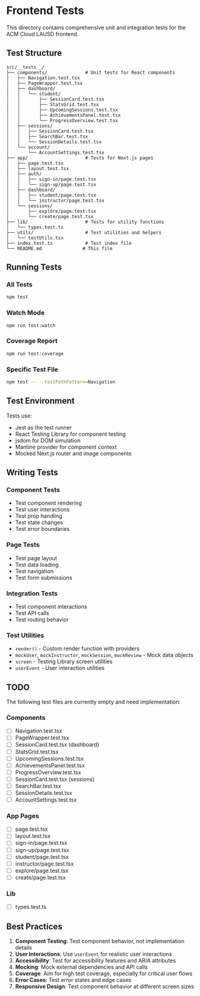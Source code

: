 # Frontend Tests

This directory contains comprehensive unit and integration tests for the ACM Cloud LAUSD frontend.

## Test Structure

```
src/__tests__/
├── components/              # Unit tests for React components
│   ├── Navigation.test.tsx
│   ├── PageWrapper.test.tsx
│   ├── dashboard/
│   │   └── student/
│   │       ├── SessionCard.test.tsx
│   │       ├── StatsGrid.test.tsx
│   │       ├── UpcomingSessions.test.tsx
│   │       ├── AchievementsPanel.test.tsx
│   │       └── ProgressOverview.test.tsx
│   ├── sessions/
│   │   ├── SessionCard.test.tsx
│   │   ├── SearchBar.test.tsx
│   │   └── SessionDetails.test.tsx
│   └── account/
│       └── AccountSettings.test.tsx
├── app/                     # Tests for Next.js pages
│   ├── page.test.tsx
│   ├── layout.test.tsx
│   ├── auth/
│   │   ├── sign-in/page.test.tsx
│   │   └── sign-up/page.test.tsx
│   ├── dashboard/
│   │   ├── student/page.test.tsx
│   │   └── instructor/page.test.tsx
│   └── sessions/
│       ├── explore/page.test.tsx
│       └── create/page.test.tsx
├── lib/                     # Tests for utility functions
│   └── types.test.ts
├── utils/                   # Test utilities and helpers
│   └── testUtils.tsx
├── index.test.ts            # Test index file
└── README.md               # This file
```

## Running Tests

### All Tests
```bash
npm test
```

### Watch Mode
```bash
npm run test:watch
```

### Coverage Report
```bash
npm run test:coverage
```

### Specific Test File
```bash
npm test -- --testPathPattern=Navigation
```

## Test Environment

Tests use:
- Jest as the test runner
- React Testing Library for component testing
- jsdom for DOM simulation
- Mantine provider for component context
- Mocked Next.js router and image components

## Writing Tests

### Component Tests
- Test component rendering
- Test user interactions
- Test prop handling
- Test state changes
- Test error boundaries

### Page Tests
- Test page layout
- Test data loading
- Test navigation
- Test form submissions

### Integration Tests
- Test component interactions
- Test API calls
- Test routing behavior

### Test Utilities
- `render()` - Custom render function with providers
- `mockUser`, `mockInstructor`, `mockSession`, `mockReview` - Mock data objects
- `screen` - Testing Library screen utilities
- `userEvent` - User interaction utilities

## TODO

The following test files are currently empty and need implementation:

### Components
- [ ] Navigation.test.tsx
- [ ] PageWrapper.test.tsx
- [ ] SessionCard.test.tsx (dashboard)
- [ ] StatsGrid.test.tsx
- [ ] UpcomingSessions.test.tsx
- [ ] AchievementsPanel.test.tsx
- [ ] ProgressOverview.test.tsx
- [ ] SessionCard.test.tsx (sessions)
- [ ] SearchBar.test.tsx
- [ ] SessionDetails.test.tsx
- [ ] AccountSettings.test.tsx

### App Pages
- [ ] page.test.tsx
- [ ] layout.test.tsx
- [ ] sign-in/page.test.tsx
- [ ] sign-up/page.test.tsx
- [ ] student/page.test.tsx
- [ ] instructor/page.test.tsx
- [ ] explore/page.test.tsx
- [ ] create/page.test.tsx

### Lib
- [ ] types.test.ts

## Best Practices

1. **Component Testing**: Test component behavior, not implementation details
2. **User Interactions**: Use `userEvent` for realistic user interactions
3. **Accessibility**: Test for accessibility features and ARIA attributes
4. **Mocking**: Mock external dependencies and API calls
5. **Coverage**: Aim for high test coverage, especially for critical user flows
6. **Error Cases**: Test error states and edge cases
7. **Responsive Design**: Test component behavior at different screen sizes 